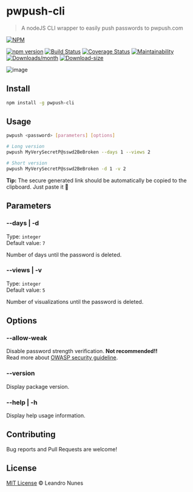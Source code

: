 # pwpush-cli
> A nodeJS CLI wrapper to easily push passwords to pwpush.com

[![NPM][npm-image] ][npm-url]

[![npm version][version-image]][version-url]
[![Build Status][ci-image]][ci-url]
[![Coverage Status][coverage-image]][coverage-url]
[![Maintainability][quality-image]][quality-url]\
[![Downloads/month][npmcharts-image]][npmcharts-url]
[![Download-size][download-size-image]][download-size-url]


![image](https://user-images.githubusercontent.com/2450417/37249539-122d2056-24c8-11e8-860c-ca4609ef4073.png)

## Install
```bash
npm install -g pwpush-cli
```

## Usage
```bash
pwpush <password> [parameters] [options]

# Long version
pwpush MyVerySecretP@sswd2BeBroken --days 1 --views 2

# Short version
pwpush MyVerySecretP@sswd2BeBroken -d 1 -v 2
```

**Tip:** The secure generated link should be automatically be copied to the clipboard. Just paste it 🍻

## Parameters

### --days | -d

Type: `integer` \
Default value: `7`

Number of days until the password is deleted.

### --views | -v

Type: `integer` \
Default value: `5`

Number of visualizations until the password is deleted.

## Options

###  --allow-weak
Disable password strength verification. **Not recommended!!** \
Read more about [OWASP security guideline](https://bit.ly/owasp-secure-guideline).

###  --version
Display package version.

### --help | -h
Display help usage information.

## Contributing
Bug reports and Pull Requests are welcome!

## License
[MIT License](LICENSE) © Leandro Nunes



[npm-image]: https://nodei.co/npm/pwpush-cli.svg?downloads=true
[npm-url]: https://npmjs.org/package/pwpush-cli
[version-image]: https://badge.fury.io/js/pwpush-cli.svg
[version-url]: https://badge.fury.io/js/pwpush-cli
[ci-image]: https://travis-ci.org/lnfnunes/pwpush-cli.svg?branch=master
[ci-url]: https://travis-ci.org/lnfnunes/pwpush-cli
[coverage-image]: https://coveralls.io/repos/github/lnfnunes/pwpush-cli/badge.svg?branch=master
[coverage-url]: https://coveralls.io/github/lnfnunes/pwpush-cli?branch=master
[quality-image]: https://api.codeclimate.com/v1/badges/bbb9ff8b5e698891fe56/maintainability
[quality-url]: https://codeclimate.com/github/lnfnunes/pwpush-cli/maintainability
[npmcharts-image]: https://img.shields.io/npm/dm/pwpush-cli.svg
[npmcharts-url]: https://npmcharts.com/compare/pwpush-cli?minimal=true
[download-size-image]: https://packagephobia.now.sh/badge?p=pwpush-cli
[download-size-url]: https://packagephobia.now.sh/result?p=pwpush-cli

